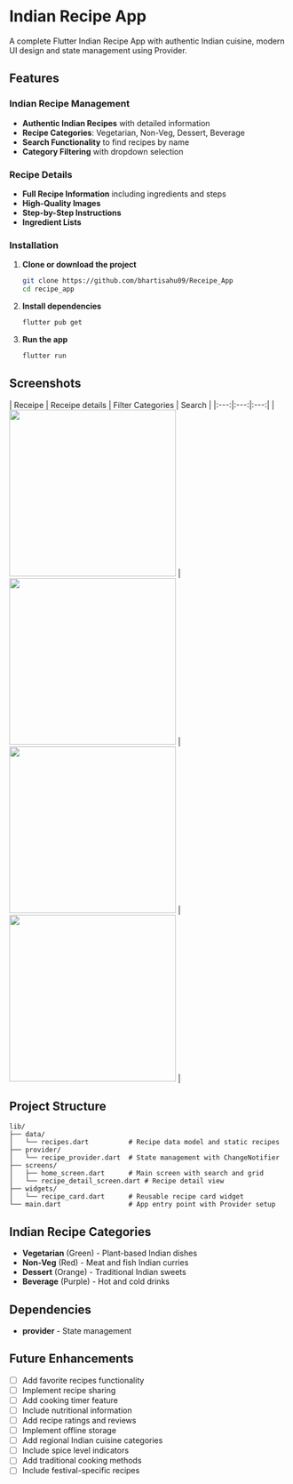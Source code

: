 # Indian Recipe App

A complete Flutter Indian Recipe App with authentic Indian cuisine, modern UI design and state management using Provider.

## Features

### Indian Recipe Management
- **Authentic Indian Recipes** with detailed information
- **Recipe Categories**: Vegetarian, Non-Veg, Dessert, Beverage
- **Search Functionality** to find recipes by name
- **Category Filtering** with dropdown selection

### Recipe Details
- **Full Recipe Information** including ingredients and steps
- **High-Quality Images**
- **Step-by-Step Instructions** 
- **Ingredient Lists** 

### Installation

1. **Clone or download the project**
   ```bash
   git clone https://github.com/bhartisahu09/Receipe_App
   cd recipe_app
   ```

2. **Install dependencies**
   ```bash
   flutter pub get
   ```

3. **Run the app**
   ```bash
   flutter run
   ```

## Screenshots

| Receipe | Receipe details | Filter Categories | Search |
|:---:|:---:|:---:|
|<img src="assets/screenshots/receipe.png" width="300"> | <img src="assets/screenshots/receipe_detail.png" width="300"> | <img src="assets/screenshots/dessert.png" width="300"> |  <img src="assets/screenshots/sweets.png" width="300"> |


## Project Structure

```
lib/
├── data/
│   └── recipes.dart          # Recipe data model and static recipes
├── provider/
│   └── recipe_provider.dart  # State management with ChangeNotifier
├── screens/
│   ├── home_screen.dart      # Main screen with search and grid
│   └── recipe_detail_screen.dart # Recipe detail view
├── widgets/
│   └── recipe_card.dart      # Reusable recipe card widget
└── main.dart                 # App entry point with Provider setup
```

## Indian Recipe Categories

- **Vegetarian** (Green) - Plant-based Indian dishes
- **Non-Veg** (Red) - Meat and fish Indian curries  
- **Dessert** (Orange) - Traditional Indian sweets
- **Beverage** (Purple) - Hot and cold drinks

## Dependencies

- **provider** - State management

## Future Enhancements

- [ ] Add favorite recipes functionality
- [ ] Implement recipe sharing
- [ ] Add cooking timer feature
- [ ] Include nutritional information
- [ ] Add recipe ratings and reviews
- [ ] Implement offline storage
- [ ] Add regional Indian cuisine categories
- [ ] Include spice level indicators
- [ ] Add traditional cooking methods
- [ ] Include festival-specific recipes
